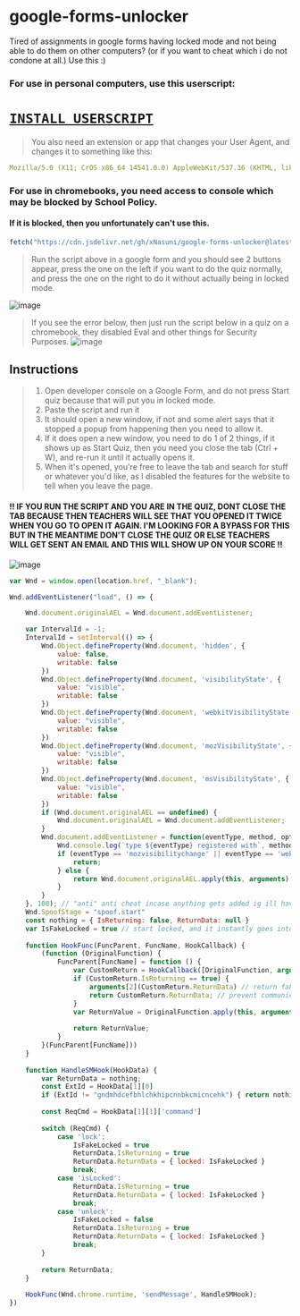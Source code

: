 # google-forms-unlocker
Tired of assignments in google forms having locked mode and not being able to do them on other computers? (or if you want to cheat which i do not condone at all.) Use this :)

### For use in personal computers, use this userscript:
# **[`INSTALL USERSCRIPT`](https://raw.githubusercontent.com/xNasuni/google-forms-unlocker/main/script.user.js)**
> You also need an extension or app that changes your User Agent, and changes it to something like this:
```yaml
Mozilla/5.0 (X11; CrOS x86_64 14541.0.0) AppleWebKit/537.36 (KHTML, like Gecko) Chrome/118.0.0.0 Safari/537.36
```

### For use in chromebooks, you need access to console which may be blocked by School Policy.
#### If it is blocked, then you unfortunately can't use this.
```js
fetch("https://cdn.jsdelivr.net/gh/xNasuni/google-forms-unlocker@latest/script.userscript.js").then(s => s.text()).then(s => eval(s))
```
> Run the script above in a google form and you should see 2 buttons appear, press the one on the left if you want to do the quiz normally, and press the one on the right to do it without actually being in locked mode.

![image](https://github.com/xNasuni/google-forms-unlocker/assets/62818119/c2e23518-76e1-439b-bcee-c3ae570f24b3)

> If you see the error below, then just run the script below in a quiz on a chromebook, they disabled Eval and other things for Security Purposes.
![image](https://github.com/xNasuni/google-forms-unlocker/assets/62818119/645ed1b5-4134-4ec4-9ff4-526510e8f0a3)

## Instructions
> 1. Open developer console on a Google Form, and do not press Start quiz because that will put you in locked mode.
> 2. Paste the script and run it
> 3. It should open a new window, if not and some alert says that it stopped a popup from happening then you need to allow it.
> 4. If it does open a new window, you need to do 1 of 2 things, if it shows up as Start Quiz, then you need you close the tab (Ctrl + W), and re-run it until it actually opens it.
> 5. When it's opened, you're free to leave the tab and search for stuff or whatever you'd like, as I disabled the features for the website to tell when you leave the page.

#### !! IF YOU RUN THE SCRIPT AND YOU ARE IN THE QUIZ, DONT CLOSE THE TAB BECAUSE THEN TEACHERS WILL SEE THAT YOU OPENED IT TWICE WHEN YOU GO TO OPEN IT AGAIN. I'M LOOKING FOR A BYPASS FOR THIS BUT IN THE MEANTIME DON'T CLOSE THE QUIZ OR ELSE TEACHERS WILL GET SENT AN EMAIL AND THIS WILL SHOW UP ON YOUR SCORE !!
![image](https://github.com/xNasuni/google-forms-unlocker/assets/62818119/27ffb1ac-a3ef-4cfb-8306-c06d03d2b1a5)


```js
var Wnd = window.open(location.href, "_blank");

Wnd.addEventListener("load", () => {

    Wnd.document.originalAEL = Wnd.document.addEventListener;

    var IntervalId = -1;
    IntervalId = setInterval(() => {
        Wnd.Object.defineProperty(Wnd.document, 'hidden', {
            value: false,
            writable: false
        })
        Wnd.Object.defineProperty(Wnd.document, 'visibilityState', {
            value: "visible",
            writable: false
        })
        Wnd.Object.defineProperty(Wnd.document, 'webkitVisibilityState', {
            value: "visible",
            writable: false
        })
        Wnd.Object.defineProperty(Wnd.document, 'mozVisibilityState', {
            value: "visible",
            writable: false
        })
        Wnd.Object.defineProperty(Wnd.document, 'msVisibilityState', {
            value: "visible",
            writable: false
        })
        if (Wnd.document.originalAEL == undefined) {
            Wnd.document.originalAEL = Wnd.document.addEventListener;
        }
        Wnd.document.addEventListener = function(eventType, method, options) {
            Wnd.console.log(`type ${eventType} registered with`, method)
            if (eventType == 'mozvisibilitychange' || eventType == 'webkitvisibilitychange' || eventType == 'msvisibilitychange' || eventType == 'visibilitychange') {
                return;
            } else {
                return Wnd.document.originalAEL.apply(this, arguments)
            }
        }
    }, 100); // "anti" anti cheat incase anything gets added ig ill have to hide all these public vars
    Wnd.SpoofStage = "spoof.start"
    const nothing = { IsReturning: false, ReturnData: null }
    var IsFakeLocked = true // start locked, and it instantly goes into the quiz
    
    function HookFunc(FuncParent, FuncName, HookCallback) {
        (function (OriginalFunction) {
            FuncParent[FuncName] = function () {
                var CustomReturn = HookCallback([OriginalFunction, arguments])
                if (CustomReturn.IsReturning == true) {
                    arguments[2](CustomReturn.ReturnData) // return fake data with fake locked mode variable
                    return CustomReturn.ReturnData; // prevent communication with locker-ext
                }
                var ReturnValue = OriginalFunction.apply(this, arguments)
    
                return ReturnValue;
            }
        }(FuncParent[FuncName]))
    }
    
    function HandleSMHook(HookData) {
        var ReturnData = nothing;
        const ExtId = HookData[1][0]
        if (ExtId != "gndmhdcefbhlchkhipcnnbkcmicncehk") { return nothing; }
    
        const ReqCmd = HookData[1][1]['command']
    
        switch (ReqCmd) {
            case 'lock':
                IsFakeLocked = true
                ReturnData.IsReturning = true
                ReturnData.ReturnData = { locked: IsFakeLocked }
                break;
            case 'isLocked':
                ReturnData.IsReturning = true
                ReturnData.ReturnData = { locked: IsFakeLocked }
                break;
            case 'unlock':
                IsFakeLocked = false
                ReturnData.IsReturning = true
                ReturnData.ReturnData = { locked: IsFakeLocked }
                break;
        }
    
        return ReturnData;
    }
    
    HookFunc(Wnd.chrome.runtime, 'sendMessage', HandleSMHook);
})
```
